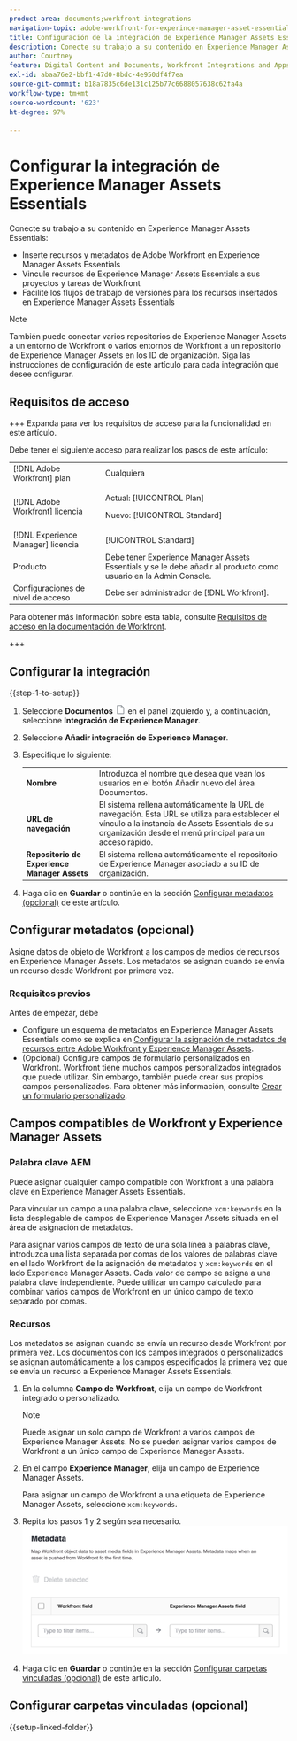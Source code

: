 ```yaml
---
product-area: documents;workfront-integrations
navigation-topic: adobe-workfront-for-experince-manager-asset-essentials
title: Configuración de la integración de Experience Manager Assets Essentials
description: Conecte su trabajo a su contenido en Experience Manager Assets Essentials.
author: Courtney
feature: Digital Content and Documents, Workfront Integrations and Apps
exl-id: abaa76e2-bbf1-47d0-8bdc-4e950df4f7ea
source-git-commit: b18a7835c6de131c125b77c6688057638c62fa4a
workflow-type: tm+mt
source-wordcount: '623'
ht-degree: 97%

---
```


# Configurar la integración de Experience Manager Assets Essentials

Conecte su trabajo a su contenido en Experience Manager Assets Essentials:

* Inserte recursos y metadatos de Adobe Workfront en Experience Manager Assets Essentials
* Vincule recursos de Experience Manager Assets Essentials a sus proyectos y tareas de Workfront
* Facilite los flujos de trabajo de versiones para los recursos insertados en Experience Manager Assets Essentials

>[!NOTE]
>
>También puede conectar varios repositorios de Experience Manager Assets a un entorno de Workfront o varios entornos de Workfront a un repositorio de Experience Manager Assets en los ID de organización. Siga las instrucciones de configuración de este artículo para cada integración que desee configurar.

## Requisitos de acceso

+++ Expanda para ver los requisitos de acceso para la funcionalidad en este artículo.

Debe tener el siguiente acceso para realizar los pasos de este artículo:

<table>
  <tr>
   <td>[!DNL Adobe Workfront] plan
   </td>
   <td>Cualquiera
   </td>
  </tr>
  <tr>
   <td>[!DNL Adobe Workfront] licencia
   </td>
   <td><p>Actual: [!UICONTROL Plan]</p>
   <p>Nuevo: [!UICONTROL Standard]</p></td>
  </tr>
  <tr>
   <td>[!DNL Experience Manager] licencia
   </td>
   <td>[!UICONTROL Standard]
   </td>
  </tr>
  <tr>
   <td>Producto
   </td>
   <td>Debe tener Experience Manager Assets Essentials y se le debe añadir al producto como usuario en la Admin Console.
   </td>
  </tr>
  <tr>
   <td>Configuraciones de nivel de acceso
   </td>
   <td>Debe ser administrador de [!DNL Workfront].
   </td>
  </tr>
</table>

Para obtener más información sobre esta tabla, consulte [Requisitos de acceso en la documentación de Workfront](/help/quicksilver/administration-and-setup/add-users/access-levels-and-object-permissions/access-level-requirements-in-documentation.md).

+++

## Configurar la integración

{{step-1-to-setup}}

1. Seleccione **Documentos** ![icono de documentos](assets/document-icon.png) en el panel izquierdo y, a continuación, seleccione **Integración de Experience Manager**.
1. Seleccione **Añadir integración de Experience Manager**.
1. Especifique lo siguiente:

   <table>
   <tr>
      <td><strong>Nombre</strong>
      </td>
      <td>Introduzca el nombre que desea que vean los usuarios en el botón Añadir nuevo del área Documentos.
      </td>
   </tr>
   <tr>
      <td><strong>URL de navegación</strong>
      </td>
      <td>El sistema rellena automáticamente la URL de navegación. Esta URL se utiliza para establecer el vínculo a la instancia de Assets Essentials de su organización desde el menú principal para un acceso rápido.
      </td>
   </tr>
   <tr>
      <td>
      <strong>Repositorio de Experience Manager Assets</strong>
      </td>
      <td>
      El sistema rellena automáticamente el repositorio de Experience Manager asociado a su ID de organización.
      </td>
   </tr>
   </table>

1. Haga clic en **Guardar** o continúe en la sección [Configurar metadatos (opcional)](#set-up-metadata-optional) de este artículo.


## Configurar metadatos (opcional)

Asigne datos de objeto de Workfront a los campos de medios de recursos en Experience Manager Assets. Los metadatos se asignan cuando se envía un recurso desde Workfront por primera vez.


### Requisitos previos

Antes de empezar, debe

* Configure un esquema de metadatos en Experience Manager Assets Essentials como se explica en [Configurar la asignación de metadatos de recursos entre Adobe Workfront y Experience Manager Assets](https://experienceleague.adobe.com/es/docs/experience-manager-cloud-service/content/assets/integrations/configure-asset-metadata-mapping).
* (Opcional) Configure campos de formulario personalizados en Workfront. Workfront tiene muchos campos personalizados integrados que puede utilizar. Sin embargo, también puede crear sus propios campos personalizados. Para obtener más información, consulte [Crear un formulario personalizado](/help/quicksilver/administration-and-setup/customize-workfront/create-manage-custom-forms/form-designer/design-a-form/design-a-form.md).

## Campos compatibles de Workfront y Experience Manager Assets

### Palabra clave AEM

Puede asignar cualquier campo compatible con Workfront a una palabra clave en Experience Manager Assets Essentials.

Para vincular un campo a una palabra clave, seleccione `xcm:keywords` en la lista desplegable de campos de Experience Manager Assets situada en el área de asignación de metadatos.

Para asignar varios campos de texto de una sola línea a palabras clave, introduzca una lista separada por comas de los valores de palabras clave en el lado Workfront de la asignación de metadatos y `xcm:keywords` en el lado Experience Manager Assets. Cada valor de campo se asigna a una palabra clave independiente. Puede utilizar un campo calculado para combinar varios campos de Workfront en un único campo de texto separado por comas.

<!--
Look for essentials article
For more information on keywords in Experience Manager Assets, including how to create and manage keywords, see [Administering Tags]( https://experienceleague.adobe.com/docs/experience-manager-64/administering/contentmanagement/tags.html?lang=es).
-->


### Recursos

Los metadatos se asignan cuando se envía un recurso desde Workfront por primera vez. Los documentos con los campos integrados o personalizados se asignan automáticamente a los campos especificados la primera vez que se envía un recurso a Experience Manager Assets Essentials.

1. En la columna **Campo de Workfront**, elija un campo de Workfront integrado o personalizado.

   >[!NOTE]
   >
   >Puede asignar un solo campo de Workfront a varios campos de Experience Manager Assets. No se pueden asignar varios campos de Workfront a un único campo de Experience Manager Assets.

1. En el campo **Experience Manager**, elija un campo de Experience Manager Assets.

   Para asignar un campo de Workfront a una etiqueta de Experience Manager Assets, seleccione `xcm:keywords`.

1. Repita los pasos 1 y 2 según sea necesario.
   ![habilitar metadatos](assets/metadata-assets-essentials.png)
1. Haga clic en **Guardar** o continúe en la sección [Configurar carpetas vinculadas (opcional)](#set-up-linked-folders-optional) de este artículo.


## Configurar carpetas vinculadas (opcional)

{{setup-linked-folder}}
